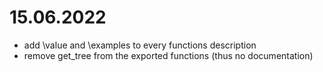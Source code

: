 # 15.06.2022

- add \value and \examples to every functions description
- remove get_tree from the exported functions (thus no documentation)
